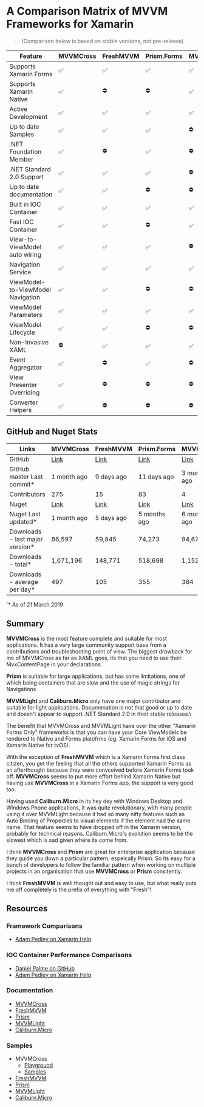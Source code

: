 # A Comparison Matrix of MVVM Frameworks for Xamarin

>(Comparison below is based on stable versions, not pre-release)

|Feature|MVVMCross|FreshMVVM|Prism.Forms|MVVMLight|Caliburn.Micro|
|-------|---------|---------|-----------|---------|------------|
|Supports Xamarin Forms|:white_check_mark:|:white_check_mark:|:white_check_mark:|:white_check_mark:|:white_check_mark:|
|Supports Xamarin Native|:white_check_mark:|:no_entry:|:no_entry:|:white_check_mark:|:no_entry:|
|Active Development|:white_check_mark:|:white_check_mark:|:white_check_mark:|:white_check_mark:|:white_check_mark:|
|Up to date Samples|:white_check_mark:|:white_check_mark:|:white_check_mark:|:no_entry:|:white_check_mark:|
|.NET Foundation Member|:white_check_mark:|:no_entry:|:white_check_mark:|:no_entry:|:no_entry:|
|.NET Standard 2.0 Support|:white_check_mark:|:white_check_mark:|:white_check_mark:|:no_entry:|:no_entry:|
|Up to date documentation|:white_check_mark:|:white_check_mark:|:no_entry:|:no_entry:|:no_entry:|
|Built in IOC Container|:white_check_mark:|:white_check_mark:|:white_check_mark:|:white_check_mark:|:white_check_mark:|
|Fast IOC Container|:white_check_mark:|:white_check_mark:|:no_entry:|:white_check_mark:|:white_check_mark:|
|View-to-ViewModel auto wiring|:white_check_mark:|:white_check_mark:|:white_check_mark:|:no_entry:|:white_check_mark:|
|Navigation Service|:white_check_mark:|:white_check_mark:|:white_check_mark:|:white_check_mark:|:white_check_mark:|
|ViewModel-to-ViewModel Navigation|:white_check_mark:|:white_check_mark:|:no_entry:|:no_entry:|:white_check_mark:|
|ViewModel Parameters|:white_check_mark:|:white_check_mark:|:white_check_mark:|:white_check_mark:|:white_check_mark:|
|ViewModel Lifecycle|:white_check_mark:|:white_check_mark:|:no_entry:|:no_entry:|:white_check_mark:|    
|Non-Invasive XAML|:no_entry:|:white_check_mark:|:white_check_mark:|:white_check_mark:|:white_check_mark:|
|Event Aggregator|:white_check_mark:|:no_entry:|:white_check_mark:|:no_entry:|:white_check_mark:|
|View Presenter Overriding|:white_check_mark:|:no_entry:|:no_entry:|:no_entry:|:no_entry:|
|Converter Helpers|:white_check_mark:|:no_entry:|:no_entry:|:no_entry:|:no_entry:|


## GitHub and Nuget Stats

|Links|MVVMCross|FreshMVVM|Prism.Forms|MVVMLight|Caliburn.Micro|
|-----|---------|---------|-----------|---------|---------|
|GitHub|[Link](https://github.com/MvvmCross/MvvmCross)|[Link](https://github.com/rid00z/FreshMvvm)|[Link](https://github.com/PrismLibrary/Prism)|[Link](https://github.com/lbugnion/mvvmlight)|[Link](https://github.com/caliburn-micro/caliburn.micro)|
|GitHub master Last commit*|1 month ago|9 days ago|11 days ago|3 months ago|1 month ago|
|Contributors|275|15|83|4|34|
|Nuget|[Link](https://www.nuget.org/packages/MvvmCross/)|[Link](https://www.nuget.org/packages/FreshMvvm/)|[Link](https://www.nuget.org/packages/Prism.Forms/)|[Link](https://www.nuget.org/packages/MvvmLight/)|[Link](https://www.nuget.org/packages/Caliburn.Micro)|
|Nuget Last updated*|1 month ago|5 days ago|5 months ago|6 months ago|14 months ago|
|Downloads - last major version*|86,597|59,845|74,273|94,670|122,487|
|Downloads - total*|1,071,196|148,771|518,698|1,152,775|793,456|
|Downloads - average per day*|497|105|355|384|273|

 '* As of 21 March 2019

## Summary

**MVVMCross** is the most feature complete and suitable for most applications. It has a very large community support base from a contributions and troubleshooting point of view. The biggest drawback for me of MVVMCross as far as XAML goes, its that you need to use their MvxContentPage in your declarations.

**Prism** is suitable for large applications, but has some limitations, one of which being containers that are slow and the use of magic strings for Navigations

**MVVMLight** and **Caliburn.Micro** only have one major contributor and suitable for light applications. Documenation is not that good or up to date and doesn't appear to support .NET Standard 2.0 in their stable releases.\

The benefit that MVVMCross and MVVMLight have over the other "Xamarin Forms Only" frameworks is that you can have your Core ViewModels be rendered to Native and Forms platofrms (eg.  Xamarin Forms for iOS and Xamarin Native for tvOS).

With the exception of **FreshMVVM** which is a Xamarin Forms first class citizen, you get the feeling that all the others supported Xamarin Forms as an afterthought because they were convceived before Xamarin Forms took off.   **MVVMCross** seems to put more effort behind Xamarin Native but having use **MVVMCross** in a Xamarin Forms app, the support is very good too.

Having used **Caliburn.Micro** in its hey dey with Windows Desktop and Windows Phone applications, it was quite revolutionary, with many people using it over MVVMLight because it had so many nifty features such as Auto Binding of Properties to visual elements if the element had the same name.  That feature seems to have dropped off in the Xamarin version, probably for technical reasons.  Caliburn.Micro's evolution seems to be the slowest which is sad given where its come from.

I think **MVVMCross** and **Prism** are great for enterprise application because they guide you down a particular pattern, espeically Prism.  So its easy for a bunch of developers to follow the familiar pattern when working on multiple projects in an organisation that use **MVVMCross** or **Prism** consitently.

I think **FreshMVVM** is well thought out and easy to use, but what really puts me off completely is the prefix of everything with "Fresh"! 

## Resources

### Framework Comparisons
- [Adam Pedley on Xamarin Help](https://xamarinhelp.com/use-xamarin-forms-mvvm-framework/)

### IOC Container Performance Comparisons

- [Daniel Palme on GitHub](https://github.com/danielpalme/IocPerformance)
- [Adam Pedley on Xamarin Help](https://xamarinhelp.com/ioc-container-performance/)

### Documentation

- [MVVMCross](https://www.mvvmcross.com/documentation/)
- [FreshMVVM](https://github.com/rid00z/FreshMvvm)
- [Prism](http://prismlibrary.github.io/docs/)
- [MVVMLight](https://galasoft.ch/posts/2014/07/using-xamarin-forms-with-mvvmlight)
- [Caliburn.Micro](https://caliburnmicro.com/documentation/)

### Samples

- MVVMCross
  - [Playground](https://github.com/MvvmCross/MvvmCross/tree/develop/Projects/Playground)
  - [Samples](https://github.com/MvvmCross/MvvmCross-Samples)
- [FreshMVVM](https://github.com/rid00z/FreshMvvm/tree/master/samples)
- [Prism](https://github.com/PrismLibrary/Prism-Samples-Forms.git)
- [MVVMLight](https://github.com/lbugnion/sample-crossplatform-flowers.git)
- [Caliburn.Micro](https://github.com/Caliburn-Micro/Caliburn.Micro/tree/master/samples)


